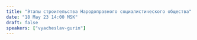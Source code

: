 ```yaml
---
title: "Этапы строительства Народоправного социалистического общества"
date: "18 May 23 14:00 MSK"
draft: false
speakers: ["vyacheslav-gurin"]
---
```

